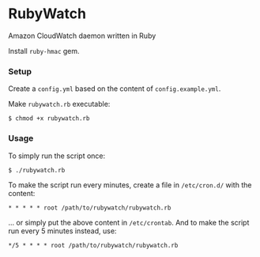 # RubyWatch

Amazon CloudWatch daemon written in Ruby

Install `ruby-hmac` gem.

### Setup

Create a `config.yml` based on the content of `config.example.yml`.

Make `rubywatch.rb` executable:

    $ chmod +x rubywatch.rb

### Usage

To simply run the script once:

    $ ./rubywatch.rb

To make the script run every minutes, create a file in `/etc/cron.d/` with the content:

    * * * * * root /path/to/rubywatch/rubywatch.rb

... or simply put the above content in `/etc/crontab`. And to make the script run every 5 minutes instead, use:

    */5 * * * * root /path/to/rubywatch/rubywatch.rb

